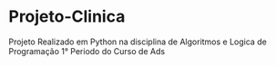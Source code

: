 # Projeto-Clinica
Projeto Realizado em Python na disciplina de Algoritmos e Logica de Programação 1° Periodo do Curso de Ads
